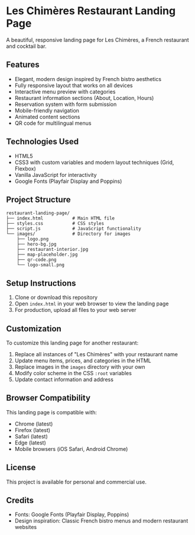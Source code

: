 # Les Chimères Restaurant Landing Page

A beautiful, responsive landing page for Les Chimères, a French restaurant and cocktail bar.

## Features

- Elegant, modern design inspired by French bistro aesthetics
- Fully responsive layout that works on all devices
- Interactive menu preview with categories
- Restaurant information sections (About, Location, Hours)
- Reservation system with form submission
- Mobile-friendly navigation
- Animated content sections
- QR code for multilingual menus

## Technologies Used

- HTML5
- CSS3 with custom variables and modern layout techniques (Grid, Flexbox)
- Vanilla JavaScript for interactivity
- Google Fonts (Playfair Display and Poppins)

## Project Structure

```
restaurant-landing-page/
├── index.html           # Main HTML file
├── styles.css           # CSS styles
├── script.js            # JavaScript functionality
└── images/              # Directory for images
    ├── logo.png
    ├── hero-bg.jpg
    ├── restaurant-interior.jpg
    ├── map-placeholder.jpg
    ├── qr-code.png
    └── logo-small.png
```

## Setup Instructions

1. Clone or download this repository
2. Open `index.html` in your web browser to view the landing page
3. For production, upload all files to your web server

## Customization

To customize this landing page for another restaurant:

1. Replace all instances of "Les Chimères" with your restaurant name
2. Update menu items, prices, and categories in the HTML
3. Replace images in the `images` directory with your own
4. Modify color scheme in the CSS `:root` variables
5. Update contact information and address

## Browser Compatibility

This landing page is compatible with:
- Chrome (latest)
- Firefox (latest)
- Safari (latest)
- Edge (latest)
- Mobile browsers (iOS Safari, Android Chrome)

## License

This project is available for personal and commercial use.

## Credits

- Fonts: Google Fonts (Playfair Display, Poppins)
- Design inspiration: Classic French bistro menus and modern restaurant websites 